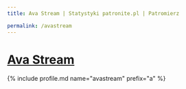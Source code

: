 ```yaml
---
title: Ava Stream | Statystyki patronite.pl | Patromierz

permalink: /avastream
---
```


# [Ava Stream](https://patronite.pl/avastream)

{% include profile.md name="avastream" prefix="a" %}
